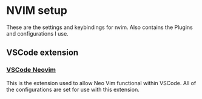 # NVIM setup

These are the settings and keybindings for nvim. Also contains the Plugins and configurations I use.

## VSCode extension

### [VSCode Neovim](https://marketplace.visualstudio.com/items?itemName=asvetliakov.vscode-neovim)

This is the extension used to allow Neo Vim functional within VSCode. All of the configurations are
set for use with this extension.

